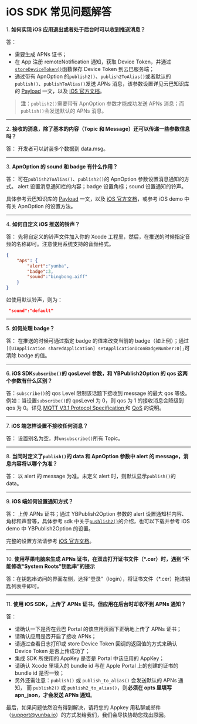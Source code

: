 # iOS SDK 常见问题解答

<a name="1"></a>1. **如何实现 iOS 应用退出或者处于后台时可以收到推送消息？**

答：
* 需要生成 APNs 证书；
* 在 App 注册 remoteNotification 通知，获取 Device Token，并通过[`storeDeviceToken()`](ios_sdk_api_manual.md#storeDeviceToken)函数保存 Device Token 到云巴服务端；
* 通过带有 ApnOption 的`publish2()`、`publish2ToAlias()`或者默认的`publish()`、`publishToAlias()`发送 APNs 消息，该参数设置详见云巴知识库的 [Payload](ios_kb_payload.md) 一文，以及 [iOS 官方文档](https://developer.apple.com/library/ios/documentation/NetworkingInternet/Conceptual/RemoteNotificationsPG/Chapters/TheNotificationPayload.html#//apple_ref/doc/uid/TP40008194-CH107-SW1)。

>**注**：`publish2()`需要带有 ApnOption 参数才能成功发送 APNs 消息；而`publish()`会发送默认的 APNs 消息。

---
<a name="2"></a>2. **接收的消息，除了基本的内容（Topic 和 Message）还可以传递一些参数信息吗？**

答： 开发者可以封装多个数据到 data.msg。

---
<a name="3"></a>3. **ApnOption 的 sound 和 badge 有什么作用？**

答： 可在`publish2ToAlias()`、`publish2()`的 ApnOption 参数设置消息通知的方式。
alert 设置消息通知栏的内容；badge 设置角标；sound 设置通知的铃声。

具体参考云巴知识库的 [Payload](ios_kb_payload.md) 一文，以及 [iOS 官方文档](https://developer.apple.com/library/ios/documentation/NetworkingInternet/Conceptual/RemoteNotificationsPG/Chapters/TheNotificationPayload.html#//apple_ref/doc/uid/TP40008194-CH107-SW1)，或参考 iOS demo 中有关 ApnOption 的设置方法。

---
<a name="4"></a>4. **如何自定义 iOS 推送的铃声？**

答： 先将自定义的铃声文件加入你的 Xcode 工程里，然后，在推送的时候指定音频的名称即可。注意使用系统支持的音频格式。

```json
{
	"aps": {
		"alert":"yunba",
		"badge":3,
		"sound":"bingbong.aiff"
	}
}
```
 
 如使用默认铃声，则为：
```JSON
 "sound":"default"
```

---
<a name="5"></a>5. **如何处理 badge？**

答： 在推送的时候可通过指定 badge 的值来改变当前的 badge（如上例）；通过`[[UIApplication sharedApplication] setApplicationIconBadgeNumber:0];`可清除 badge 的值。

---
<a name="6"></a>6. **iOS SDK`subscribe()`的 qosLevel 参数，和 YBPublish2Option 的 qos 这两个参数有什么区别？**

答：`subscribe()`的 qos Level 限制该话题下接收到 message 的最大 qos 等级。 例如：当设置`subscribe()`的 qosLevel 为 0，则 qos 为 1 的接收消息会降级到 qos 为 0。详见 [MQTT V3.1 Protocol Specification
]( http://public.dhe.ibm.com/software/dw/webservices/ws-mqtt/mqtt-v3r1.html#subscribe) 和 [QoS](product_kb_qos.md) 的说明。

---
<a name="7"></a>7. **iOS 端怎样设置不接收任何消息？**

答： 设置别名为空，并`unsubscribe()`所有 Topic。

---
<a name="8"></a>8. **当同时定义了`publish()`的 data 和 ApnOption 参数中 alert 的 message，消息内容将以哪个为准？**

答： 以 alert 的 message 为准。未定义 alert 时，则默认显示`publish()`的 data。

---
<a name="9"></a>9. **iOS 端如何设置通知方式？**

答： 上传 APNs 证书；通过 YBPublish2Option 参数的 alert 设置通知栏内容、角标和声音等，具体参考 sdk 中关于[`pushlish2()`](ios_sdk_api_manual.md#publish2)的介绍，也可以下载并参考 iOS demo 中 YBPublish2Option 的设置。

完整的设置方法请参考 [iOS 官方文档](https://developer.apple.com/library/ios/documentation/NetworkingInternet/Conceptual/RemoteNotificationsPG/Chapters/TheNotificationPayload.html#//apple_ref/doc/uid/TP40008194-CH107-SW1)。

---
<a name="10"></a>10. **使用苹果电脑来生成 APNs 证书，在双击打开证书文件（*.cer）时，遇到“不能修改“System Roots”钥匙串”的提示**

答：在钥匙串访问的界面左侧，选择“登录”（login），将证书文件（*.cer）拖进钥匙列表中即可。


---
<a name="11"></a>11. **使用 iOS SDK，上传了 APNs 证书，但应用在后台时却收不到 APNs 通知？**

答：
* 请确认一下是否在云巴 Portal 的该应用页面下正确地上传了 APNs 证书；
* 请确认应用是否开启了接收 APNs；
* 请通过查看日志打印或 store Device Token 回调的返回值的方式来确认 Device Token 是否上传成功了；
* 集成 SDK 所使用的 AppKey 是否是 Portal 中该应用的 AppKey；
* 请确认 Xcode 里填入的 bundle id 与在 Apple Portal 上的创建的证书的 bundle id 是否一致；
* 另外还需注意：`publish()` 或 `publish_to_alias()` 会发送默认的 APNs 通知，
而 `publish2()` 或 `publish2_to_alias()`，则**必须在 opts 里填写 apn_json，才会发送 APNs 通知**。

最后，如果问题依然没有得到解决，请将您的 Appkey 用私聊或邮件（support@yunba.io）的方式发给我们，我们会尽快协助您找出原因。




